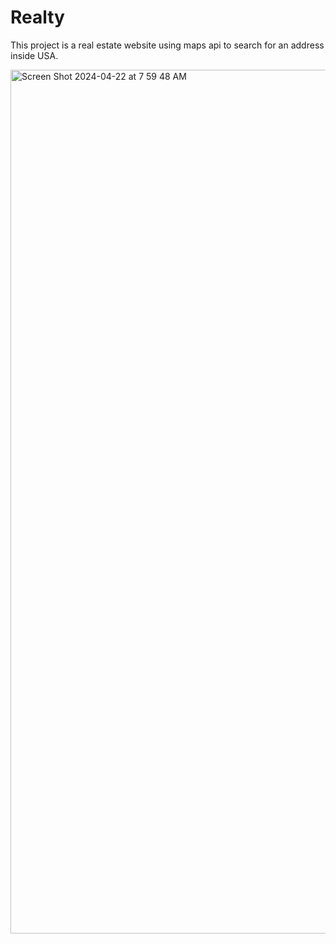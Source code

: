 # Realty

This project is a real estate website using maps api to search for an address inside USA.

<img width="1382" alt="Screen Shot 2024-04-22 at 7 59 48 AM" src="https://github.com/Adrodk/Realty/assets/126636667/306619d8-1555-4de7-9246-681fc991ffd0">



